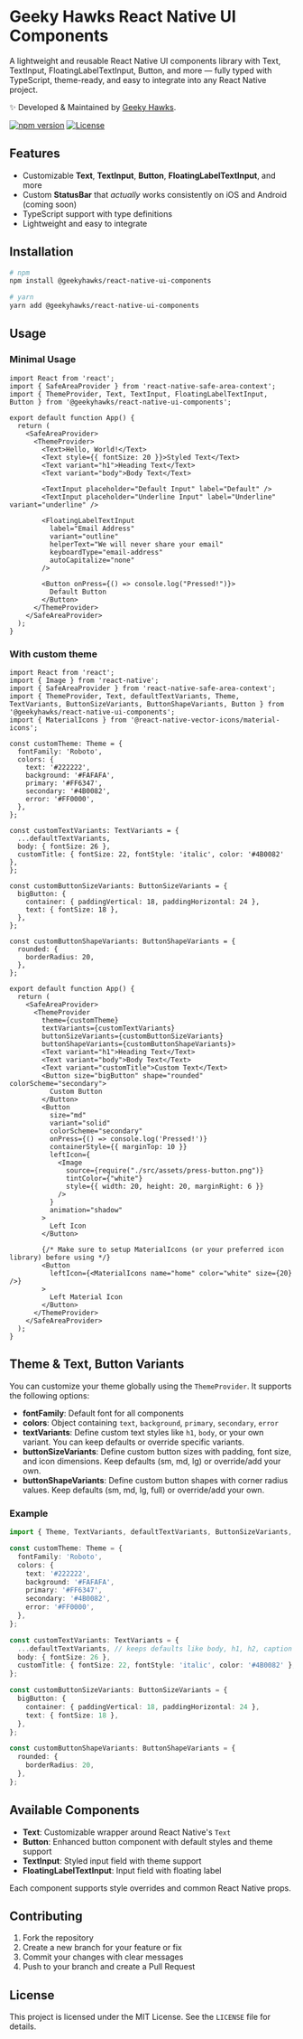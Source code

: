 # Geeky Hawks React Native UI Components

A lightweight and reusable React Native UI components library with Text, TextInput, FloatingLabelTextInput, Button, and more — fully typed with TypeScript, theme-ready, and easy to integrate into any React Native project.

✨ Developed & Maintained by [Geeky Hawks](https://www.geekyhawks.com).

[![npm version](https://img.shields.io/npm/v/@geekyhawks/react-native-ui-components.svg)](https://www.npmjs.com/package/@geekyhawks/react-native-ui-components)
[![License](https://img.shields.io/npm/l/@geekyhawks/react-native-ui-components.svg)](LICENSE)


## Features

- Customizable **Text**, **TextInput**, **Button**, **FloatingLabelTextInput**, and more
- Custom **StatusBar** that *actually* works consistently on iOS and Android (coming soon)
- TypeScript support with type definitions
- Lightweight and easy to integrate


## Installation

```bash
# npm
npm install @geekyhawks/react-native-ui-components

# yarn
yarn add @geekyhawks/react-native-ui-components
```


## Usage

### Minimal Usage

```tsx
import React from 'react';
import { SafeAreaProvider } from 'react-native-safe-area-context';
import { ThemeProvider, Text, TextInput, FloatingLabelTextInput, Button } from '@geekyhawks/react-native-ui-components';

export default function App() {
  return (
    <SafeAreaProvider>
      <ThemeProvider>
        <Text>Hello, World!</Text>
        <Text style={{ fontSize: 20 }}>Styled Text</Text>
        <Text variant="h1">Heading Text</Text>
        <Text variant="body">Body Text</Text>

        <TextInput placeholder="Default Input" label="Default" />
        <TextInput placeholder="Underline Input" label="Underline" variant="underline" />

        <FloatingLabelTextInput
          label="Email Address"
          variant="outline"
          helperText="We will never share your email"
          keyboardType="email-address"
          autoCapitalize="none"
        />

        <Button onPress={() => console.log("Pressed!")}>
          Default Button
        </Button>
      </ThemeProvider>
    </SafeAreaProvider>
  );
}
```

### With custom theme

```tsx
import React from 'react';
import { Image } from 'react-native';
import { SafeAreaProvider } from 'react-native-safe-area-context';
import { ThemeProvider, Text, defaultTextVariants, Theme, TextVariants, ButtonSizeVariants, ButtonShapeVariants, Button } from '@geekyhawks/react-native-ui-components';
import { MaterialIcons } from '@react-native-vector-icons/material-icons';

const customTheme: Theme = {
  fontFamily: 'Roboto',
  colors: {
    text: '#222222',
    background: '#FAFAFA',
    primary: '#FF6347',
    secondary: '#4B0082',
    error: '#FF0000',
  },
};

const customTextVariants: TextVariants = {
  ...defaultTextVariants,
  body: { fontSize: 26 },
  customTitle: { fontSize: 22, fontStyle: 'italic', color: '#4B0082' },
};

const customButtonSizeVariants: ButtonSizeVariants = {
  bigButton: {
    container: { paddingVertical: 18, paddingHorizontal: 24 },
    text: { fontSize: 18 },
  },
};

const customButtonShapeVariants: ButtonShapeVariants = {
  rounded: {
    borderRadius: 20,
  },
};

export default function App() {
  return (
    <SafeAreaProvider>
      <ThemeProvider
        theme={customTheme}
        textVariants={customTextVariants}
        buttonSizeVariants={customButtonSizeVariants}
        buttonShapeVariants={customButtonShapeVariants}>
        <Text variant="h1">Heading Text</Text>
        <Text variant="body">Body Text</Text>
        <Text variant="customTitle">Custom Text</Text>
        <Button size="bigButton" shape="rounded" colorScheme="secondary">
          Custom Button
        </Button>
        <Button
          size="md"
          variant="solid"
          colorScheme="secondary"
          onPress={() => console.log('Pressed!')}
          containerStyle={{ marginTop: 10 }}
          leftIcon={
            <Image
              source={require("./src/assets/press-button.png")}
              tintColor={"white"}
              style={{ width: 20, height: 20, marginRight: 6 }}
            />
          }
          animation="shadow"
        >
          Left Icon
        </Button>

        {/* Make sure to setup MaterialIcons (or your preferred icon library) before using */}
        <Button
          leftIcon={<MaterialIcons name="home" color="white" size={20} />}
        >
          Left Material Icon
        </Button>
      </ThemeProvider>
    </SafeAreaProvider>
  );
}
```


## Theme & Text, Button Variants

You can customize your theme globally using the `ThemeProvider`. It supports the following options:

- **fontFamily**: Default font for all components  
- **colors**: Object containing `text`, `background`, `primary`, `secondary`, `error`  
- **textVariants**: Define custom text styles like `h1`, `body`, or your own variant. You can keep defaults or override specific variants.
- **buttonSizeVariants**: Define custom button sizes with padding, font size, and icon dimensions. Keep defaults (sm, md, lg) or override/add your own.
- **buttonShapeVariants**: Define custom button shapes with corner radius values. Keep defaults (sm, md, lg, full) or override/add your own.
### Example

```ts
import { Theme, TextVariants, defaultTextVariants, ButtonSizeVariants, ButtonShapeVariants } from '@geekyhawks/react-native-ui-components';

const customTheme: Theme = {
  fontFamily: 'Roboto',
  colors: {
    text: '#222222',
    background: '#FAFAFA',
    primary: '#FF6347',
    secondary: '#4B0082',
    error: '#FF0000',
  },
};

const customTextVariants: TextVariants = {
  ...defaultTextVariants, // keeps defaults like body, h1, h2, caption
  body: { fontSize: 26 },
  customTitle: { fontSize: 22, fontStyle: 'italic', color: '#4B0082' },
};

const customButtonSizeVariants: ButtonSizeVariants = {
  bigButton: {
    container: { paddingVertical: 18, paddingHorizontal: 24 },
    text: { fontSize: 18 },
  },
};

const customButtonShapeVariants: ButtonShapeVariants = {
  rounded: {
    borderRadius: 20,
  },
};
```


## Available Components

- **Text**: Customizable wrapper around React Native's `Text`  
- **Button**: Enhanced button component with default styles and theme support  
- **TextInput**: Styled input field with theme support  
- **FloatingLabelTextInput**: Input field with floating label  

Each component supports style overrides and common React Native props.


## Contributing

1. Fork the repository  
2. Create a new branch for your feature or fix  
3. Commit your changes with clear messages  
4. Push to your branch and create a Pull Request  


## License

This project is licensed under the MIT License. See the `LICENSE` file for details.

